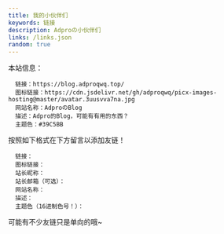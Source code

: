 ```yaml
---
title: 我的小伙伴们
keywords: 链接
description: Adproの小伙伴们
links: /links.json
random: true
---
```


本站信息：

```text
  链接：https://blog.adproqwq.top/
  图标链接：https://cdn.jsdelivr.net/gh/adproqwq/picx-images-hosting@master/avatar.3uusvva7na.jpg
  网站名称：AdproのBlog
  描述：Adpro的Blog，可能有有用的东西？
  主题色：#39C5BB
```

按照如下格式在下方留言以添加友链！

```text
  链接：
  图标链接：
  站长昵称：
  站长邮箱（可选）：
  网站名称：
  描述：
  主题色（16进制色号！）：
```

可能有不少友链只是单向的哦~

<YunLinks :links="frontmatter.links" :random="frontmatter.random" />
